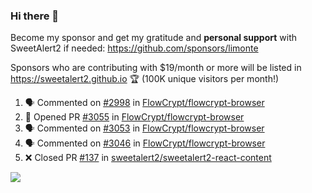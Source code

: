 ### Hi there 👋

Become my sponsor and get my gratitude and **personal support** with SweetAlert2 if needed: https://github.com/sponsors/limonte

Sponsors who are contributing with $19/month or more will be listed in https://sweetalert2.github.io 🏆 (100K unique visitors per month!)

<!--START_SECTION:activity-->
1. 🗣 Commented on [#2998](https://github.com/FlowCrypt/flowcrypt-browser/issues/2998) in [FlowCrypt/flowcrypt-browser](https://github.com/FlowCrypt/flowcrypt-browser)
2. 💪 Opened PR [#3055](https://github.com/FlowCrypt/flowcrypt-browser/pull/3055) in [FlowCrypt/flowcrypt-browser](https://github.com/FlowCrypt/flowcrypt-browser)
3. 🗣 Commented on [#3053](https://github.com/FlowCrypt/flowcrypt-browser/issues/3053) in [FlowCrypt/flowcrypt-browser](https://github.com/FlowCrypt/flowcrypt-browser)
4. 🗣 Commented on [#3046](https://github.com/FlowCrypt/flowcrypt-browser/issues/3046) in [FlowCrypt/flowcrypt-browser](https://github.com/FlowCrypt/flowcrypt-browser)
5. ❌ Closed PR [#137](https://github.com/sweetalert2/sweetalert2-react-content/pull/137) in [sweetalert2/sweetalert2-react-content](https://github.com/sweetalert2/sweetalert2-react-content)
<!--END_SECTION:activity-->

![](https://github-readme-stats.vercel.app/api?username=limonte&theme=vue&show_icons=true)
